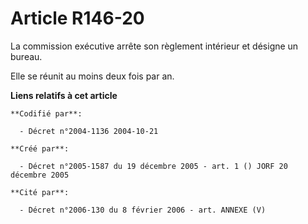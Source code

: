 # Article R146-20

La commission exécutive arrête son règlement intérieur et désigne un bureau.

Elle se réunit au moins deux fois par an.

**Liens relatifs à cet article**

	**Codifié par**:

	  - Décret n°2004-1136 2004-10-21

	**Créé par**:

	  - Décret n°2005-1587 du 19 décembre 2005 - art. 1 () JORF 20 décembre 2005

	**Cité par**:

	  - Décret n°2006-130 du 8 février 2006 - art. ANNEXE (V)
